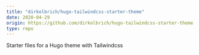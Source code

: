```yaml
---
title: "dirkolbrich/hugo-tailwindcss-starter-theme"
date: 2020-04-29
origin: https://github.com/dirkolbrich/hugo-tailwindcss-starter-theme
type: repo
---
```


Starter files for a Hugo theme with Tailwindcss